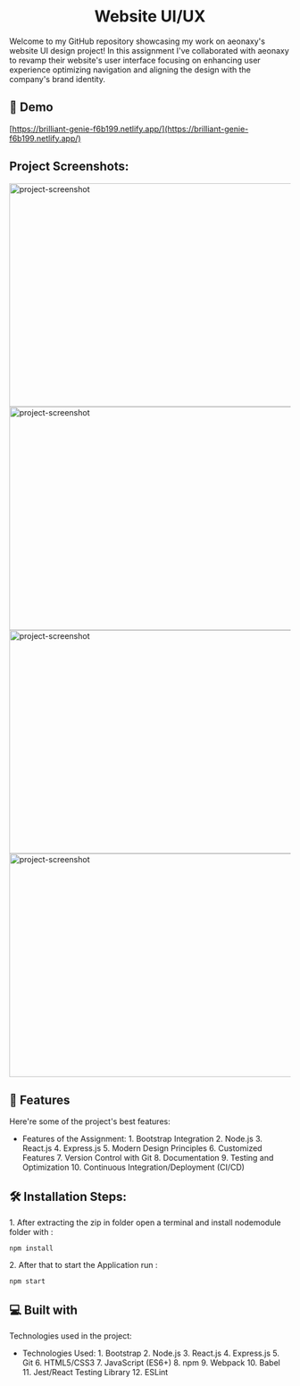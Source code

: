 <h1 align="center" id="title">Website UI/UX</h1>

<p id="description">Welcome to my GitHub repository showcasing my work on aeonaxy's website UI design project! In this assignment I've collaborated with aeonaxy to revamp their website's user interface focusing on enhancing user experience optimizing navigation and aligning the design with the company's brand identity.</p>

<h2>🚀 Demo</h2>

[https://brilliant-genie-f6b199.netlify.app/](https://brilliant-genie-f6b199.netlify.app/)

<h2>Project Screenshots:</h2>

<img src="https://i.postimg.cc/6Q1Hfv7b/1.png" alt="project-screenshot" width="700" height="400/">

<img src="https://i.postimg.cc/P5MfJtL5/2.png" alt="project-screenshot" width="700" height="400/">

<img src="https://i.postimg.cc/Y0VGXtNH/3.png" alt="project-screenshot" width="700" height="400/">

<img src="https://i.postimg.cc/cJpd562T/4.png" alt="project-screenshot" width="700" height="400/">

  
  
<h2>🧐 Features</h2>

Here're some of the project's best features:

*   Features of the Assignment: 1. Bootstrap Integration 2. Node.js 3. React.js 4. Express.js 5. Modern Design Principles 6. Customized Features 7. Version Control with Git 8. Documentation 9. Testing and Optimization 10. Continuous Integration/Deployment (CI/CD)

<h2>🛠️ Installation Steps:</h2>

<p>1. After extracting the zip in folder open a terminal and install nodemodule folder with :</p>

```
npm install
```

<p>2. After that to start the Application run :</p>

```
npm start
```

  
  
<h2>💻 Built with</h2>

Technologies used in the project:

*   Technologies Used: 1. Bootstrap 2. Node.js 3. React.js 4. Express.js 5. Git 6. HTML5/CSS3 7. JavaScript (ES6+) 8. npm 9. Webpack 10. Babel 11. Jest/React Testing Library 12. ESLint